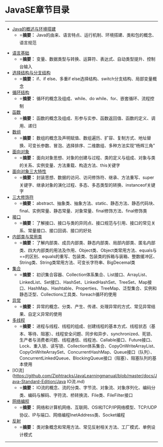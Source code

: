 # JavaSE章节目录

------

- [Java的概述与环境搭建](https://github.com/Ziphtracks/JavaLearningmanual/blob/master/docs/Java-Standard-Edition/Java的概述与环境搭建.md)
  - ⭐**摘要：** Java的由来、语言特点、运行机制、环境搭建、类和包的概念、语言规范

* [语言基础](https://github.com/Ziphtracks/JavaLearningmanual/blob/master/docs/Java-Standard-Edition/Java语言基础.md)
  * ⭐**摘要：** 变量、数据类型与转换、运算符、表达式、自动类型提升、控制台输入
* [选择结构与分支结构](https://github.com/Ziphtracks/JavaLearningmanual/blob/master/docs/Java-Standard-Edition/Java选择结构与分支结构.md)
  * ⭐**摘要：** if、if else、多重if else选择结构、switch分支结构、局部变量概念
* [循环结构](https://github.com/Ziphtracks/JavaLearningmanual/blob/master/docs/Java-Standard-Edition/Java循环结构.md)
  * ⭐**摘要：** 循环的概念及组成、while、do while、for、嵌套循环、流程控制
* [函数](https://github.com/Ziphtracks/JavaLearningmanual/blob/master/docs/Java-Standard-Edition/Java函数.md)
  * ⭐**摘要：** 函数的概念及组成、形参与实参、函数返回值、函数的定义、调用、递归
* [数组](https://github.com/Ziphtracks/JavaLearningmanual/blob/master/docs/Java-Standard-Edition/Java数组.md)
  * ⭐**摘要：** 数组的概念及声明赋值、数组遍历、扩容、复制方式、地址替换、可变长参数、冒泡、选择排序、二维数组、多种方法实现“杨辉三角”
* [面向对象](https://github.com/Ziphtracks/JavaLearningmanual/blob/master/docs/Java-Standard-Edition/Java面向对象.md)
  * ⭐**摘要：** 面向对象思想、对象的创建与过程、类的定义与组成、对象与类的关系、实例变量、方法重载、构造方法、this关键字
* [面向对象三大特性](https://github.com/Ziphtracks/JavaLearningmanual/blob/master/docs/Java-Standard-Edition/Java面向对象三大特性.md)
  * ⭐**摘要：** 封装思想、数据的访问、访问修饰符、继承、方法重写、super关键字、继承对象的演化过程、多态、多态类型的转换、instanceof关键字
* [三大修饰符](https://github.com/Ziphtracks/JavaLearningmanual/blob/master/docs/Java-Standard-Edition/Java三个修饰符.md)
  * ⭐**摘要：** abstract、抽象类、抽象方法、static、静态方法、静态代码块、final、实例常量、静态常量、对象常量、final修饰方法、final修饰类
* [接口](https://github.com/Ziphtracks/JavaLearningmanual/blob/master/docs/Java-Standard-Edition/Java接口.md)
  * ⭐**摘要：** 了解接口、接口与类的异同点、接口规范与引用、接口的常见关系、常量接口、接口回调、接口的好处
* [内部类与常用类](https://github.com/Ziphtracks/JavaLearningmanual/blob/master/docs/Java-Standard-Edition/Java内部类与常用类.md)
  * ⭐**摘要：** 了解内部类、成员内部类、静态内部类、局部内部类、匿名内部类、四大内部类的用法及作用、Object类、Object类常用方法、equals与==的区别、equals的重写、包装类、包装类的拆箱与装箱、整数缓冲区、String类、String类常用方法、可变长字符串、BigDecemal类
* [集合](https://github.com/Ziphtracks/JavaLearningmanual/blob/master/docs/Java-Standard-Edition/Java集合.md)
  * ⭐**摘要：** 初识集合容器、Collection体系集合、List接口、ArrayList、LinkedList、Set接口、HashSet、LinkedHashSet、TreeSet、Map接口、HashMap、Hashtable、Properties、TreeMap、泛型集合、实例和静态泛型、Collections工具类、foreach循环的使用
* [异常](https://github.com/Ziphtracks/JavaLearningmanual/blob/master/docs/Java-Standard-Edition/Java异常.md)
  * ⭐**摘要：** 异常的概念、分类、产生、传递、处理异常的方式、常见异常结果、自定义异常的使用
* [多线程](https://github.com/Ziphtracks/JavaLearningmanual/blob/master/docs/Java-Standard-Edition/Java多线程.md)
  * ⭐**摘要：** 进程与线程、线程的组成、创建线程的基本方式、线程状态（基本、等待、阻塞）、线程安全问题、同步和异步、synchronized、死锁、生产者与消费者问题、线程通信、线程池、Callable接口、Future接口、Lock、重入锁、读写锁、Collection体系集合、CopyOnWriteArrayList、CopyOnWriteArraySet、ConcurrentHashMap、Queue接口（队列）、ConcurrentLinkedQueue、BlockingQueue接口（阻塞）、阻塞队列的基本使用
* [IO流](https://github.com/Ziphtracks/JavaLearningmanual/blob/master/docs/Java-Standard-Edition/Java IO流.md)
  * ⭐**摘要：** IO流的概念、流的分类、字节流、对象流、对象序列化、编码分类、编码与解码、字符流、桥转换流、File类、FileFilter接口
* [网络编程](https://github.com/Ziphtracks/JavaLearningmanual/blob/master/docs/Java-Standard-Edition/Java网络编程.md)
  * ⭐**摘要：** 网络和计算机网络、互联网、OSI和TCP/IP网络模型、TCP/UDP协议、IP与端口、网络编程InetAddress类、Socket编程
* [反射](https://github.com/Ziphtracks/JavaLearningmanual/blob/master/docs/Java-Standard-Edition/Java反射.md)
  * ⭐**摘要：** 类对象概念和常用方法、常见反射相关方法、工厂模式、单例设计模式

------

